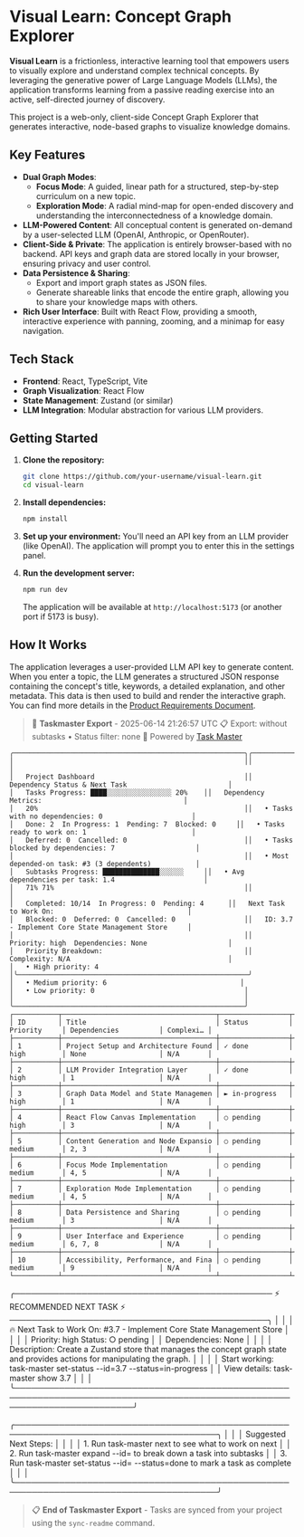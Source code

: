 # Visual Learn: Concept Graph Explorer

**Visual Learn** is a frictionless, interactive learning tool that empowers users to visually explore and understand complex technical concepts. By leveraging the generative power of Large Language Models (LLMs), the application transforms learning from a passive reading exercise into an active, self-directed journey of discovery.

This project is a web-only, client-side Concept Graph Explorer that generates interactive, node-based graphs to visualize knowledge domains.

## Key Features

-   **Dual Graph Modes**:
    -   **Focus Mode**: A guided, linear path for a structured, step-by-step curriculum on a new topic.
    -   **Exploration Mode**: A radial mind-map for open-ended discovery and understanding the interconnectedness of a knowledge domain.
-   **LLM-Powered Content**: All conceptual content is generated on-demand by a user-selected LLM (OpenAI, Anthropic, or OpenRouter).
-   **Client-Side & Private**: The application is entirely browser-based with no backend. API keys and graph data are stored locally in your browser, ensuring privacy and user control.
-   **Data Persistence & Sharing**:
    -   Export and import graph states as JSON files.
    -   Generate shareable links that encode the entire graph, allowing you to share your knowledge maps with others.
-   **Rich User Interface**: Built with React Flow, providing a smooth, interactive experience with panning, zooming, and a minimap for easy navigation.

## Tech Stack

-   **Frontend**: React, TypeScript, Vite
-   **Graph Visualization**: React Flow
-   **State Management**: Zustand (or similar)
-   **LLM Integration**: Modular abstraction for various LLM providers.

## Getting Started

1.  **Clone the repository:**
    ```bash
    git clone https://github.com/your-username/visual-learn.git
    cd visual-learn
    ```

2.  **Install dependencies:**
    ```bash
    npm install
    ```

3.  **Set up your environment:**
    You'll need an API key from an LLM provider (like OpenAI). The application will prompt you to enter this in the settings panel.

4.  **Run the development server:**
    ```bash
    npm run dev
    ```
    The application will be available at `http://localhost:5173` (or another port if 5173 is busy).

## How It Works

The application leverages a user-provided LLM API key to generate content. When you enter a topic, the LLM generates a structured JSON response containing the concept's title, keywords, a detailed explanation, and other metadata. This data is then used to build and render the interactive graph. You can find more details in the [Product Requirements Document](.taskmaster/docs/prd.txt).

<!-- TASKMASTER_EXPORT_START -->
> 🎯 **Taskmaster Export** - 2025-06-14 21:26:57 UTC
> 📋 Export: without subtasks • Status filter: none
> 🔗 Powered by [Task Master](https://task-master.dev?utm_source=github-readme&utm_medium=readme-export&utm_campaign=visual-learn&utm_content=task-export-link)

```
╭─────────────────────────────────────────────────────────╮╭─────────────────────────────────────────────────────────╮
│                                                         ││                                                         │
│   Project Dashboard                                     ││   Dependency Status & Next Task                         │
│   Tasks Progress: ████░░░░░░░░░░░░░░░░ 20%    ││   Dependency Metrics:                                   │
│   20%                                                   ││   • Tasks with no dependencies: 0                      │
│   Done: 2  In Progress: 1  Pending: 7  Blocked: 0     ││   • Tasks ready to work on: 1                          │
│   Deferred: 0  Cancelled: 0                             ││   • Tasks blocked by dependencies: 7                    │
│                                                         ││   • Most depended-on task: #3 (3 dependents)           │
│   Subtasks Progress: ██████████████░░░░░░     ││   • Avg dependencies per task: 1.4                      │
│   71% 71%                                               ││                                                         │
│   Completed: 10/14  In Progress: 0  Pending: 4      ││   Next Task to Work On:                                 │
│   Blocked: 0  Deferred: 0  Cancelled: 0                 ││   ID: 3.7 - Implement Core State Management Store     │
│                                                         ││   Priority: high  Dependencies: None                    │
│   Priority Breakdown:                                   ││   Complexity: N/A                                       │
│   • High priority: 4                                   │╰─────────────────────────────────────────────────────────╯
│   • Medium priority: 6                                 │
│   • Low priority: 0                                     │
│                                                         │
╰─────────────────────────────────────────────────────────╯
┌───────────┬──────────────────────────────────────┬─────────────────┬──────────────┬───────────────────────┬───────────┐
│ ID        │ Title                                │ Status          │ Priority     │ Dependencies          │ Complexi… │
├───────────┼──────────────────────────────────────┼─────────────────┼──────────────┼───────────────────────┼───────────┤
│ 1         │ Project Setup and Architecture Found │ ✓ done          │ high         │ None                  │ N/A       │
├───────────┼──────────────────────────────────────┼─────────────────┼──────────────┼───────────────────────┼───────────┤
│ 2         │ LLM Provider Integration Layer       │ ✓ done          │ high         │ 1                     │ N/A       │
├───────────┼──────────────────────────────────────┼─────────────────┼──────────────┼───────────────────────┼───────────┤
│ 3         │ Graph Data Model and State Managemen │ ► in-progress   │ high         │ 1                     │ N/A       │
├───────────┼──────────────────────────────────────┼─────────────────┼──────────────┼───────────────────────┼───────────┤
│ 4         │ React Flow Canvas Implementation     │ ○ pending       │ high         │ 3                     │ N/A       │
├───────────┼──────────────────────────────────────┼─────────────────┼──────────────┼───────────────────────┼───────────┤
│ 5         │ Content Generation and Node Expansio │ ○ pending       │ medium       │ 2, 3                  │ N/A       │
├───────────┼──────────────────────────────────────┼─────────────────┼──────────────┼───────────────────────┼───────────┤
│ 6         │ Focus Mode Implementation            │ ○ pending       │ medium       │ 4, 5                  │ N/A       │
├───────────┼──────────────────────────────────────┼─────────────────┼──────────────┼───────────────────────┼───────────┤
│ 7         │ Exploration Mode Implementation      │ ○ pending       │ medium       │ 4, 5                  │ N/A       │
├───────────┼──────────────────────────────────────┼─────────────────┼──────────────┼───────────────────────┼───────────┤
│ 8         │ Data Persistence and Sharing         │ ○ pending       │ medium       │ 3                     │ N/A       │
├───────────┼──────────────────────────────────────┼─────────────────┼──────────────┼───────────────────────┼───────────┤
│ 9         │ User Interface and Experience        │ ○ pending       │ medium       │ 6, 7, 8               │ N/A       │
├───────────┼──────────────────────────────────────┼─────────────────┼──────────────┼───────────────────────┼───────────┤
│ 10        │ Accessibility, Performance, and Fina │ ○ pending       │ medium       │ 9                     │ N/A       │
└───────────┴──────────────────────────────────────┴─────────────────┴──────────────┴───────────────────────┴───────────┘
```

╭────────────────────────────────────────────── ⚡ RECOMMENDED NEXT TASK ⚡ ──────────────────────────────────────────────╮
│                                                                                                                         │
│  🔥 Next Task to Work On: #3.7 - Implement Core State Management Store                                  │
│                                                                                                                         │
│  Priority: high   Status: ○ pending                                                                                     │
│  Dependencies: None                                                                                                     │
│                                                                                                                         │
│  Description: Create a Zustand store that manages the concept graph state and provides actions for manipulating the graph.     │
│                                                                                                                         │
│  Start working: task-master set-status --id=3.7 --status=in-progress                                                     │
│  View details: task-master show 3.7                                                                      │
│                                                                                                                         │
╰─────────────────────────────────────────────────────────────────────────────────────────────────────────────────────────╯


╭──────────────────────────────────────────────────────────────────────────────────────╮
│                                                                                      │
│   Suggested Next Steps:                                                              │
│                                                                                      │
│   1. Run task-master next to see what to work on next                                │
│   2. Run task-master expand --id=<id> to break down a task into subtasks             │
│   3. Run task-master set-status --id=<id> --status=done to mark a task as complete   │
│                                                                                      │
╰──────────────────────────────────────────────────────────────────────────────────────╯

> 📋 **End of Taskmaster Export** - Tasks are synced from your project using the `sync-readme` command.
<!-- TASKMASTER_EXPORT_END -->
